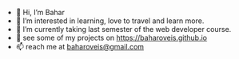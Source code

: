 - 👋 Hi, I’m Bahar 
- 👀 I’m interested in learning, love to travel and learn more.
- 🌱 I’m currently taking last semester of the web developer course.
- 💞️ see some of my projects on https://baharoveis.github.io
- 📫 reach me at baharoveis@gmail.com 

<!---
baharoveis/baharoveis is a ✨ special ✨ repository because its `README.md` (this file) appears on your GitHub profile.
You can click the Preview link to take a look at your changes.
--->
